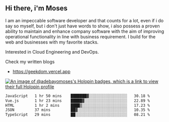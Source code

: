 ## Hi there, i'm Moses

I am an impeccable software developer and that counts for a lot, even if i do say so myself, but i don't just have words to show, i also possess a proven ability to maintain and enhance company software with the aim of improving operational functionality in line with business requirement. I build for the web and businesses with my favorite stacks.

Interested in Cloud Engineering and DevOps.

Check my written blogs
- https://geekdom.vercel.app

[![An image of @adebayomoses's Holopin badges, which is a link to view their full Holopin profile](https://holopin.me/adebayomoses)](https://holopin.io/@adebayomoses)

<!--START_SECTION:waka-->

```txt
JavaScript   1 hr 50 mins    ███████▓░░░░░░░░░░░░░░░░░   30.18 %
Vue.js       1 hr 23 mins    █████▓░░░░░░░░░░░░░░░░░░░   22.89 %
HTML         1 hr 2 mins     ████▒░░░░░░░░░░░░░░░░░░░░   17.23 %
JSON         37 mins         ██▓░░░░░░░░░░░░░░░░░░░░░░   10.35 %
TypeScript   29 mins         ██░░░░░░░░░░░░░░░░░░░░░░░   08.21 %
```

<!--END_SECTION:waka-->
